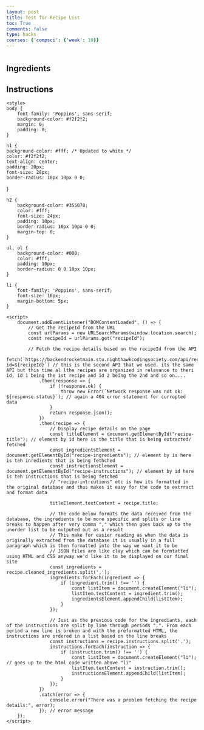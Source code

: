 ```yaml
---
layout: post
title: Test for Recipe List
toc: True
comments: false
type: hacks
courses: {'compsci': {'week': 10}}
---
```


<html>
<head>
    <title>Recipe Details</title>
</head>
<body>
    <h1 id="recipe-title"></h1>
    <h2>Ingredients</h2>
    <ul id="recipe-ingredients"></ul>
    <h2>Instructions</h2>
    <ol id="recipe-instructions"></ol> 

    <style>
    body {
        font-family: 'Poppins', sans-serif;
        background-color: #f2f2f2;
        margin: 0;
        padding: 0;
    }

    h1 {
    background-color: #fff; /* Updated to white */
    color: #f2f2f2;
    text-align: center;
    padding: 20px;
    font-size: 28px;
    border-radius: 10px 10px 0 0;
}


    h2 {
        background-color: #355070;
        color: #fff;
        font-size: 24px;
        padding: 10px;
        border-radius: 10px 10px 0 0;
        margin-top: 0;
    }

    ul, ol {
        background-color: #000;
        color: #fff;
        padding: 10px;
        border-radius: 0 0 10px 10px;
    }

    li {
        font-family: 'Poppins', sans-serif;
        font-size: 16px;
        margin-bottom: 5px;
    }
</style>



    <script>
        document.addEventListener("DOMContentLoaded", () => {
            // Get the recipeId from the URL
            const urlParams = new URLSearchParams(window.location.search);
            const recipeId = urlParams.get("recipeId");

            // Fetch the recipe details based on the recipeId from the API
            fetch(`https://backendrocketmain.stu.nighthawkcodingsociety.com/api/recipe/recipedetails?id=${recipeId}`) // this is the second API that we used. its the same API but this time al lthe recipes are organized in relavance to theri id, id 1 being the 1st recipe and id 2 being the 2nd and so on....
                .then(response => {
                    if (!response.ok) {
                        throw new Error(`Network response was not ok: ${response.status}`); // again a 404 error statement for curropted data
                    }
                    return response.json();
                })
                .then(recipe => {
                    // Display recipe details on the page
                    const titleElement = document.getElementById("recipe-title"); // element by id here is the title that is being extracted/ fetched
                    const ingredientsElement = document.getElementById("recipe-ingredients"); // element by is here is teh inredients that is being fethched
                    const instructionsElement = document.getElementById("recipe-instructions"); // element by id here is teh instructions that is being fetched
                    // "recipe-intrcutions" etc is how its formatted in the original database and thus makes it easy for the code to extrract and format data

                    titleElement.textContent = recipe.title;

                    // The code below formats the data received from the database, the ingredients to be more specific and splits or line breaks to happen after very comma "," which then goes back up to the unorder list to be outputed out as a result
                    // This make for easier reading as when the data is originally extracted from the database it is usually in a full paragraph which is then formatted into the way we want it to be
                    // JSON files are like clay which can be formtatted using HTML and CSS anyway we'd like it to be displayed on our final site
                    const ingredients = recipe.cleaned_ingredients.split(',');
                    ingredients.forEach(ingredient => {
                        if (ingredient.trim() !== '') {
                            const listItem = document.createElement("li");
                            listItem.textContent = ingredient.trim();
                            ingredientsElement.appendChild(listItem);
                        }
                    });

                    // Just as the previous code for the ingrediants, each of the instructions are split by line through periods ".". From each period a new line is broken and with the preformatted HTML, the instructions are ordered in a list based on the line breaks
                    const instructions = recipe.instructions.split('.');
                    instructions.forEach(instruction => {
                        if (instruction.trim() !== '') {
                            const listItem = document.createElement("li"); // goes up to the html code written above "li"
                            listItem.textContent = instruction.trim();
                            instructionsElement.appendChild(listItem);
                        }
                    });
                })
                .catch(error => {
                    console.error("There was a problem fetching the recipe details:", error);
                }); // error message 
        });
    </script>
</body>
</html>
